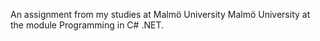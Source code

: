 An assignment from my studies at Malmö University Malmö University at the module Programming in C# .NET.  
